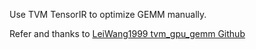 Use TVM TensorIR to optimize GEMM manually.

Refer and thanks to [LeiWang1999 tvm_gpu_gemm Github](https://github.com/LeiWang1999/tvm_gpu_gemm)